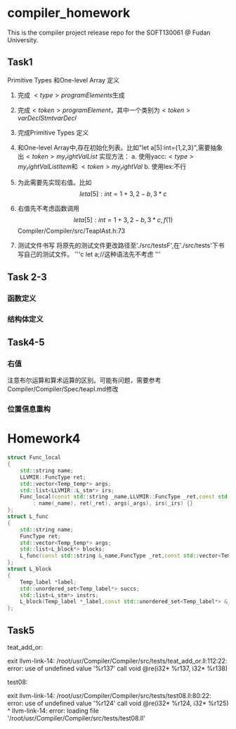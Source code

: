 # compiler_homework
This is the compiler project release repo for the SOFT130061 @ Fudan University.
## Task1
Primitive Types 和One-level Array 定义
1. 完成 $<type>programElements$生成
2. 完成$<token>programElement$，其中一个类别为$<token> varDeclStmt varDecl$
3. 完成Primitive Types 定义
4. 和One-level Array中,存在初始化列表。比如"let a[5]:int={1,2,3}",需要抽象出$<token>my_rightValList$ 
实现方法：
    a. 使用yacc:$<type>my_rightValListItem$和
    $<token>my_rightVal$
    b. 使用lex:不行
5. 为此需要先实现右值。比如$$let a[5]:int={1+3,2-b,3*c}$$
6. 右值先不考虑函数调用$$ let a[5]:int={1+3,2-b,3*c,f(1)}$$Compiler/Compiler/src/TeaplAst.h:73

7. 测试文件书写
将原先的测试文件更改路径至'./src/testsF',在'./src/tests'下书写自己的测试文件。
'''c
let a;//这种语法先不考虑
'''
## Task 2-3
### 函数定义
### 结构体定义

## Task4-5

### 右值

注意布尔运算和算术运算的区别。可能有问题，需要参考Compiler/Compiler/Spec/teapl.md修改

### 位置信息重构

# Homework4
``` c++
struct Func_local
{
    std::string name;
    LLVMIR::FuncType ret;
    std::vector<Temp_temp*> args;
    std::list<LLVMIR::L_stm*> irs;
    Func_local(const std::string _name,LLVMIR::FuncType _ret,const std::vector<Temp_temp*> &_args,const std::list<LLVMIR::L_stm*> &_irs)
        : name(_name), ret(_ret), args(_args), irs(_irs) {}
};
struct L_func
{
    std::string name;
    FuncType ret;
    std::vector<Temp_temp*> args;
    std::list<L_block*> blocks;
    L_func(const std::string &_name,FuncType _ret,const std::vector<Temp_temp*> _args,const std::list<L_block*> &_blocks);
};
struct L_block
{
    Temp_label *label;
    std::unordered_set<Temp_label*> succs;
    std::list<L_stm*> instrs;
    L_block(Temp_label *_label,const std::unordered_set<Temp_label*> &_succs,const std::list<L_stm*> &_instrs);
};
```

## Task5
teat_add_or: 

exit
llvm-link-14: /root/usr/Compiler/Compiler/src/tests/teat_add_or.ll:112:22: error: use of undefined value '%r137'
  call void @re(i32* %r137, i32* %r138)

test08: 

exit
llvm-link-14: /root/usr/Compiler/Compiler/src/tests/test08.ll:80:22: error: use of undefined value '%r124'
  call void @re(i32* %r124, i32* %r125)
                     ^
llvm-link-14: error:  loading file '/root/usr/Compiler/Compiler/src/tests/test08.ll'